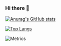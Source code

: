 ### Hi there 👋

<!--
**xcming/xcming** is a ✨ _special_ ✨ repository because its `README.md` (this file) appears on your GitHub profile.
Here are some ideas to get you started:
- 🔭 I’m currently working on ...
- 🌱 I’m currently learning ...
- 👯 I’m looking to collaborate on ...
- 🤔 I’m looking for help with ...
- 💬 Ask me about ...
- 📫 How to reach me: ...
- 😄 Pronouns: ...
- ⚡ Fun fact: ...
-->


[![Anurag's GitHub stats](https://github-readme-stats.vercel.app/api?username=xcming)](https://github.com/anuraghazra/github-readme-stats)

[![Top Langs](https://github-readme-stats.vercel.app/api/top-langs/?username=xcming&layout=compact)](https://github.com/anuraghazra/github-readme-stats)


![Metrics](https://metrics.lecoq.io/xcming?template=classic&lines=1&config.timezone=Asia%2FShanghai)
